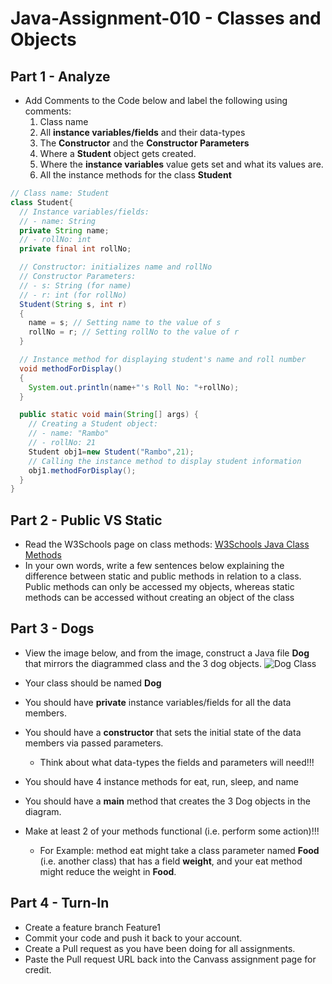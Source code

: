# Java-Assignment-010 - Classes and Objects

## Part 1 - Analyze
* Add Comments to the Code below and label the following using comments:
  1. Class name
  2. All **instance variables/fields** and their data-types
  3. The **Constructor** and the **Constructor Parameters**
  4. Where a **Student** object gets created.
  5. Where the **instance variables** value gets set and what its values are.
  6. All the instance methods for the class **Student**

```java
// Class name: Student
class Student{
  // Instance variables/fields:
  // - name: String
  private String name;
  // - rollNo: int
  private final int rollNo;

  // Constructor: initializes name and rollNo
  // Constructor Parameters:
  // - s: String (for name)
  // - r: int (for rollNo)
  Student(String s, int r)
  {
    name = s; // Setting name to the value of s
    rollNo = r; // Setting rollNo to the value of r
  }

  // Instance method for displaying student's name and roll number
  void methodForDisplay()
  {
    System.out.println(name+"'s Roll No: "+rollNo);
  }

  public static void main(String[] args) {
    // Creating a Student object:
    // - name: "Rambo"
    // - rollNo: 21
    Student obj1=new Student("Rambo",21);
    // Calling the instance method to display student information
    obj1.methodForDisplay();
  }
}

```

## Part 2 - Public VS Static

* Read the W3Schools page on class methods: [W3Schools Java Class Methods](https://www.w3schools.com/java/java_class_methods.asp)
* In your own words, write a few sentences below explaining the difference between static and public methods in relation to a class.
Public methods can only be accessed my objects, whereas static methods can be accessed without creating an object of the class 
## Part 3 - Dogs

* View the image below, and from the image, construct a Java file **Dog** that mirrors the diagrammed class and the 3 dog objects.
![Dog Class](images/ClassVSObject.png)

* Your class should be named **Dog**
* You should have **private** instance variables/fields for all the data members.
* You should have a **constructor** that sets the initial state of the data members via passed parameters.
    * Think about what data-types the fields and parameters will need!!!
* You should have 4 instance methods for eat, run, sleep, and name
* You should have a **main** method that creates the 3 Dog objects in the diagram.
* Make at least 2 of your methods functional (i.e. perform some action)!!!
    * For Example: method eat might take a class parameter named **Food** (i.e. another class) that has a field **weight**, and your eat method might reduce the weight in **Food**.

## Part 4 - Turn-In

* Create a feature branch Feature1
* Commit your code and push it back to your account.
* Create a Pull request as you have been doing for all assignments.
* Paste the Pull request URL back into the Canvass assignment page for credit.
